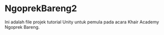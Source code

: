 # NgoprekBareng2
Ini adalah file projek tutorial Unity untuk pemula pada acara Khair Academy Ngoprek Bareng. 
